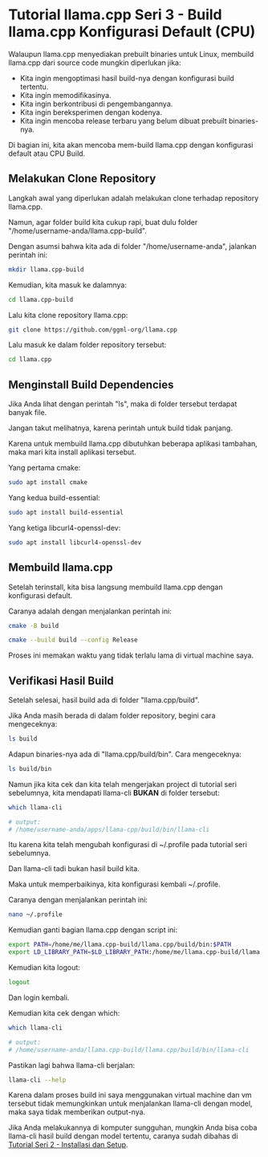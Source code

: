 # Tutorial llama.cpp Seri 3 - Build llama.cpp Konfigurasi Default (CPU)

Walaupun llama.cpp menyediakan prebuilt binaries untuk Linux, membuild llama.cpp dari source code mungkin diperlukan jika:

-   Kita ingin mengoptimasi hasil build-nya dengan konfigurasi build tertentu.
-   Kita ingin memodifikasinya.
-   Kita ingin berkontribusi di pengembangannya.
-   Kita ingin bereksperimen dengan kodenya.
-   Kita ingin mencoba release terbaru yang belum dibuat prebuilt binaries-nya.

Di bagian ini, kita akan mencoba mem-build llama.cpp dengan konfigurasi default atau CPU Build.

## Melakukan Clone Repository

Langkah awal yang diperlukan adalah melakukan clone terhadap repository llama.cpp.

Namun, agar folder build kita cukup rapi, buat dulu folder "/home/username-anda/llama.cpp-build".

Dengan asumsi bahwa kita ada di folder "/home/username-anda", jalankan perintah ini:

```bash
mkdir llama.cpp-build
```

Kemudian, kita masuk ke dalamnya:

```bash
cd llama.cpp-build
```

Lalu kita clone repository llama.cpp:

```bash
git clone https://github.com/ggml-org/llama.cpp
```

Lalu masuk ke dalam folder repository tersebut:

```bash
cd llama.cpp
```

## Menginstall Build Dependencies

Jika Anda lihat dengan perintah "ls", maka di folder tersebut terdapat banyak file.

Jangan takut melihatnya, karena perintah untuk build tidak panjang.

Karena untuk membuild llama.cpp dibutuhkan beberapa aplikasi tambahan, maka mari kita install aplikasi tersebut.

Yang pertama cmake:

```bash
sudo apt install cmake
```

Yang kedua build-essential:

```bash
sudo apt install build-essential
```

Yang ketiga libcurl4-openssl-dev:

```bash
sudo apt install libcurl4-openssl-dev
```

## Membuild llama.cpp

Setelah terinstall, kita bisa langsung membuild llama.cpp dengan konfigurasi default.

Caranya adalah dengan menjalankan perintah ini:

```bash
cmake -B build

cmake --build build --config Release
```

Proses ini memakan waktu yang tidak terlalu lama di virtual machine saya.

## Verifikasi Hasil Build

Setelah selesai, hasil build ada di folder "llama.cpp/build".

Jika Anda masih berada di dalam folder repository, begini cara mengeceknya:

```bash
ls build
```

Adapun binaries-nya ada di "llama.cpp/build/bin". Cara mengeceknya:

```bash
ls build/bin
```

Namun jika kita cek dan kita telah mengerjakan project di tutorial seri sebelumnya, kita mendapati llama-cli **BUKAN** di folder tersebut:

```bash
which llama-cli

# output:
# /home/username-anda/apps/llama-cpp/build/bin/llama-cli
```

Itu karena kita telah mengubah konfigurasi di ~/.profile pada tutorial seri sebelumnya.

Dan llama-cli tadi bukan hasil build kita.

Maka untuk memperbaikinya, kita konfigurasi kembali ~/.profile.

Caranya dengan menjalankan perintah ini:

```bash
nano ~/.profile
```

Kemudian ganti bagian llama.cpp dengan script ini:

```bash
export PATH=/home/me/llama.cpp-build/llama.cpp/build/bin:$PATH
export LD_LIBRARY_PATH=$LD_LIBRARY_PATH:/home/me/llama.cpp-build/llama.cpp/build/bin
```

Kemudian kita logout:

```bash
logout
```

Dan login kembali.

Kemudian kita cek dengan which:

```bash
which llama-cli

# output:
# /home/username-anda/llama.cpp-build/llama.cpp/build/bin/llama-cli
```

Pastikan lagi bahwa llama-cli berjalan:

```bash
llama-cli --help
```

Karena dalam proses build ini saya menggunakan virtual machine dan vm tersebut tidak memungkinkan untuk menjalankan llama-cli dengan model, maka saya tidak memberikan output-nya.

Jika Anda melakukannya di komputer sungguhan, mungkin Anda bisa coba llama-cli hasil build dengan model tertentu, caranya sudah dibahas di [Tutorial Seri 2 - Installasi dan Setup](Tutorial%20llama.cpp%20Seri%202%20-%20Installasi%20dan%20Setup.md).